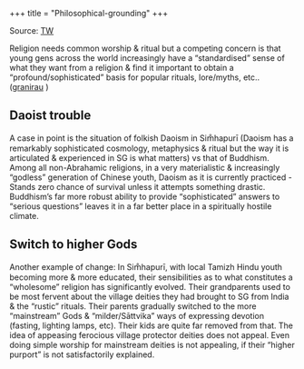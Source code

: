 +++
title = "Philosophical-grounding"
+++

Source: [TW](https://threadreaderapp.com/thread/1690014417344159746.html)

Religion needs common worship & ritual but a competing concern is that young gens across the world increasingly have a “standardised” sense of what they want from a religion & find it important to obtain a “profound/sophisticated” basis for popular rituals, lore/myths, etc.. ([granirau](https://twitter.com/granirau/status/1689099342118793216) )

## Daoist trouble
A case in point is the situation of folkish Daoism in Sim̐hapurī (Daoism has a remarkably sophisticated cosmology, metaphysics & ritual but the way it is articulated & experienced in SG is what matters) vs that of Buddhism. Among all non-Abrahamic religions, in a very materialistic & increasingly “godless” generation of Chinese youth, Daoism as it is currently practiced - Stands zero chance of survival unless it attempts something drastic. Buddhism’s far more robust ability to provide “sophisticated” answers to “serious questions” leaves it in a far better place in a spiritually hostile climate.

## Switch to higher Gods
Another example of change: In Sim̐hapurī, with local Tamizh Hindu youth becoming more & more educated, their sensibilities as to what constitutes a “wholesome” religion has significantly evolved. Their grandparents used to be most fervent about the village deities they had brought to SG from India & the “rustic” rituals. Their parents gradually switched to the more “mainstream” Gods & “milder/Sāttvika” ways of expressing devotion (fasting, lighting lamps, etc). Their kids are quite far removed from that. The idea of appeasing ferocious village protector deities does not appeal. Even doing simple worship for mainstream deities is not appealing, if their “higher purport” is not satisfactorily explained.

